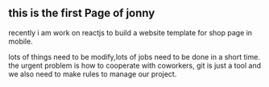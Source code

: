 ## this is the first Page of jonny

recently i am work on reactjs to build a website template for shop page in mobile. 

lots of things need to be modify,lots of jobs need to be done in a short time. the urgent problem is how to cooperate with coworkers, git is just a tool and we also need to make rules to manage our project.
